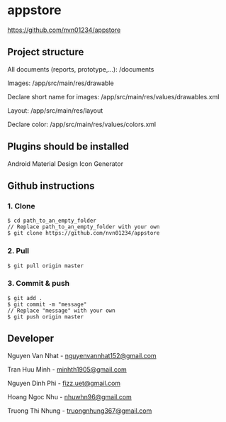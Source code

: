 # appstore
https://github.com/nvn01234/appstore

## Project structure
All documents (reports, prototype,...): /documents

Images: /app/src/main/res/drawable

Declare short name for images: /app/src/main/res/values/drawables.xml

Layout: /app/src/main/res/layout

Declare color: /app/src/main/res/values/colors.xml

## Plugins should be installed
Android Material Design Icon Generator

## Github instructions
### 1. Clone

    $ cd path_to_an_empty_folder
    // Replace path_to_an_empty_folder with your own
    $ git clone https://github.com/nvn01234/appstore

### 2. Pull

    $ git pull origin master

### 3. Commit & push

    $ git add .
    $ git commit -m "message"
    // Replace "message" with your own
    $ git push origin master

## Developer
Nguyen Van Nhat - nguyenvannhat152@gmail.com

Tran Huu Minh - minhth1905@gmail.com

Nguyen Dinh Phi - fizz.uet@gmail.com

Hoang Ngoc Nhu - nhuwhn96@gmail.com

Truong Thi Nhung - truongnhung367@gmail.com